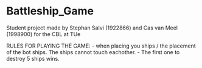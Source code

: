 # Battleship_Game
Student project made by Stephan Salvi (1922866) and Cas van Meel (1998900) for the CBL at TUe

RULES FOR PLAYING THE GAME:
    - when placing you ships / the placement of the bot ships. The ships cannot touch eachother.
    - The first one to destroy 5 ships wins.
